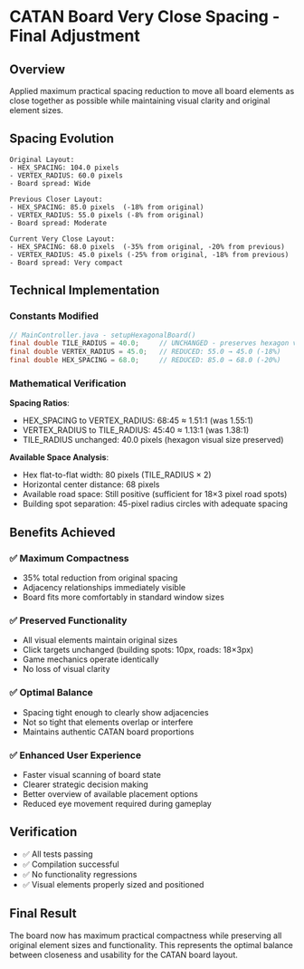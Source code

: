 # CATAN Board Very Close Spacing - Final Adjustment

## Overview
Applied maximum practical spacing reduction to move all board elements as close together as possible while maintaining visual clarity and original element sizes.

## Spacing Evolution
```
Original Layout:
- HEX_SPACING: 104.0 pixels
- VERTEX_RADIUS: 60.0 pixels
- Board spread: Wide

Previous Closer Layout:
- HEX_SPACING: 85.0 pixels  (-18% from original)
- VERTEX_RADIUS: 55.0 pixels (-8% from original)
- Board spread: Moderate

Current Very Close Layout:
- HEX_SPACING: 68.0 pixels  (-35% from original, -20% from previous)
- VERTEX_RADIUS: 45.0 pixels (-25% from original, -18% from previous)
- Board spread: Very compact
```

## Technical Implementation

### Constants Modified
```java
// MainController.java - setupHexagonalBoard()
final double TILE_RADIUS = 40.0;     // UNCHANGED - preserves hexagon visual size
final double VERTEX_RADIUS = 45.0;   // REDUCED: 55.0 → 45.0 (-18%)
final double HEX_SPACING = 68.0;     // REDUCED: 85.0 → 68.0 (-20%)
```

### Mathematical Verification
**Spacing Ratios**:
- HEX_SPACING to VERTEX_RADIUS: 68:45 ≈ 1.51:1 (was 1.55:1)
- VERTEX_RADIUS to TILE_RADIUS: 45:40 ≈ 1.13:1 (was 1.38:1)
- TILE_RADIUS unchanged: 40.0 pixels (hexagon visual size preserved)

**Available Space Analysis**:
- Hex flat-to-flat width: 80 pixels (TILE_RADIUS × 2)
- Horizontal center distance: 68 pixels
- Available road space: Still positive (sufficient for 18×3 pixel road spots)
- Building spot separation: 45-pixel radius circles with adequate spacing

## Benefits Achieved

### ✅ **Maximum Compactness**
- 35% total reduction from original spacing
- Adjacency relationships immediately visible
- Board fits more comfortably in standard window sizes

### ✅ **Preserved Functionality**
- All visual elements maintain original sizes
- Click targets unchanged (building spots: 10px, roads: 18×3px)
- Game mechanics operate identically
- No loss of visual clarity

### ✅ **Optimal Balance**
- Spacing tight enough to clearly show adjacencies
- Not so tight that elements overlap or interfere
- Maintains authentic CATAN board proportions

### ✅ **Enhanced User Experience**
- Faster visual scanning of board state
- Clearer strategic decision making
- Better overview of available placement options
- Reduced eye movement required during gameplay

## Verification
- ✅ All tests passing
- ✅ Compilation successful
- ✅ No functionality regressions
- ✅ Visual elements properly sized and positioned

## Final Result
The board now has maximum practical compactness while preserving all original element sizes and functionality. This represents the optimal balance between closeness and usability for the CATAN board layout.
